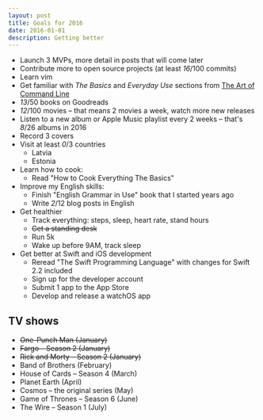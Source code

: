 ```yaml
---
layout: post
title: Goals for 2016
date: 2016-01-01
description: Getting better
---
```


- Launch 3 MVPs, more detail in posts that will come later
- Contribute more to open source projects (at least _16_/100 commits)
- Learn vim
- Get familiar with _The Basics_ and _Everyday Use_ sections from [The Art of Command Line](https://github.com/jlevy/the-art-of-command-line)
- _13_/50 books on Goodreads
- _12_/100 movies – that means 2 movies a week, watch more new releases
- Listen to a new album or Apple Music playlist every 2 weeks – that's _8_/26 albums in 2016
- Record 3 covers
- Visit at least _0_/3 countries
  - Latvia
  - Estonia
- Learn how to cook:
  - Read "How to Cook Everything The Basics"
- Improve my English skills:
  - Finish "English Grammar in Use" book that I started years ago
  - Write _2_/12 blog posts in English
- Get healthier
  - Track everything: steps, sleep, heart rate, stand hours
  - ~~Get a standing desk~~
  - Run 5k
  - Wake up before 9AM, track sleep
- Get better at Swift and iOS development
  - Reread "The Swift Programming Language" with changes for Swift 2.2 included
  - Sign up for the developer account
  - Submit 1 app to the App Store
  - Develop and release a watchOS app


## TV shows
- ~~One-Punch Man (January)~~
- ~~Fargo – Season 2 (January)~~
- ~~Rick and Morty – Season 2 (January)~~
- Band of Brothers (February)
- House of Cards – Season 4 (March)
- Planet Earth (April)
- Cosmos – the original series (May)
- Game of Thrones – Season 6 (June)
- The Wire – Season 1 (July)
